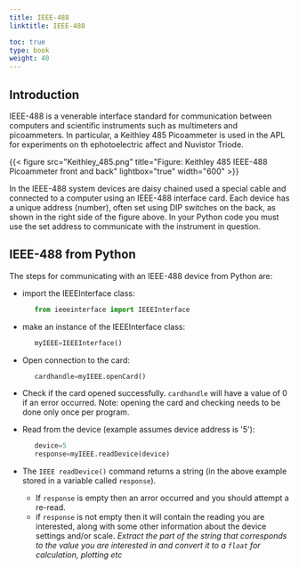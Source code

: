 ```yaml
---
title: IEEE-488
linktitle: IEEE-488

toc: true
type: book
weight: 40
--- 
```


## Introduction

IEEE-488 is a venerable interface standard for communication between
computers and scientific instruments such as multimeters and
picoammeters. In particular, a Keithley 485 Picoammeter is used in
the APL for experiments on th ephotoelectric affect and Nuvistor Triode.


{{< figure src="Keithley_485.png" title="Figure: Keithley 485 IEEE-488 Picoammeter front and back" lightbox="true" width="600" >}}

In the IEEE-488 system devices are daisy chained used a special cable and connected
to a computer using an IEEE-488 interface card. Each device has
a unique address (number), often set using DIP switches on the back, as shown
in the right side of the figure above. In your Python code you must use the set address
to communicate with the instrument in question.

## IEEE-488 from Python

The steps for communicating with an IEEE-488 device from Python are:

* import the IEEEInterface class:
    ```python
       from ieeeinterface import IEEEInterface
    ```
* make an instance of the IEEEInterface class:
    ```python
       myIEEE=IEEEInterface()
    ```

* Open connection to the card:
    ```python
       cardhandle=myIEEE.openCard()
    ```

* Check if the card opened successfully. `cardhandle` will have a value of 0 if an error occurred. Note: opening the card and checking needs to be done only once per program.

* Read from the device (example assumes device address is '5'): 
   ```python
      device=5
      response=myIEEE.readDevice(device)
   ```

* The `IEEE readDevice()` command returns a string (in the above example stored in a variable called `response`).
    * If `response` is empty then an arror occurred and you should attempt a re-read.
    * if `response` is not empty then it will contain the reading you are interested, along with some other information about the device settings and/or scale. *Extract the part of the string that corresponds to the value you are interested in and convert it to a `float` for calculation, plotting etc*

